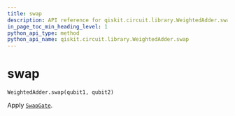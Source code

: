```yaml
---
title: swap
description: API reference for qiskit.circuit.library.WeightedAdder.swap
in_page_toc_min_heading_level: 1
python_api_type: method
python_api_name: qiskit.circuit.library.WeightedAdder.swap
---
```


# swap

<span id="qiskit.circuit.library.WeightedAdder.swap" />

`WeightedAdder.swap(qubit1, qubit2)`

Apply [`SwapGate`](qiskit.circuit.library.SwapGate "qiskit.circuit.library.SwapGate").

